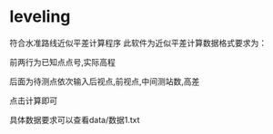 # leveling
符合水准路线近似平差计算程序
此软件为近似平差计算数据格式要求为：

前两行为已知点点号,实际高程

后面为待测点依次输入后视点,前视点,中间测站数,高差

点击计算即可

具体数据要求可以查看data/数据1.txt

